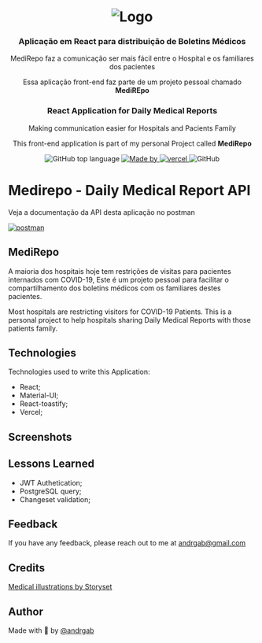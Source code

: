 <h1 align="center">
  <img alt="Logo" src="https://user-images.githubusercontent.com/57791712/119592166-52709080-bdae-11eb-8bfe-f9b0a68f4950.png">
</h1>

<h3 align="center">
  Aplicação em React para distribuição de Boletins Médicos
</h3>
<p align="center">MediRepo faz a comunicação ser mais fácil entre o Hospital e os familiares dos pacientes</p>
<p align="center">Essa aplicação front-end faz parte de um projeto pessoal chamado <b>MediREpo</b></p>



<h3 align="center">
  React Application for Daily Medical Reports
</h3>
<p align="center">Making communication easier for Hospitals and Pacients Family</p>
<p align="center">This front-end application is part of my personal Project called <b>MediRepo</b></p>

<p align="center">
  <img alt="GitHub top language" src="https://img.shields.io/github/languages/top/Andrgab/medirepoWeb?color=6485e3&logo=React">

  <a href="https://www.linkedin.com/in/andrgab/" target="_blank" rel="noopener noreferrer">
    <img alt="Made by" src="https://img.shields.io/badge/made%20by-Andre%20Gabriel-ff69b4?logo=linkedin">
  </a>
  
  <a href="https://img.shields.io/github/deployments/andrgab/medirepoWeb/Production?label=Vercel&logo=Vercel" target="_blank" rel="noopener noreferrer">
    <img alt="vercel" src="https://img.shields.io/github/deployments/andrgab/medirepoWeb/Production?label=Vercel&logo=Vercel">
  </a>
  
  <img alt="GitHub" src="https://img.shields.io/github/license/Andrgab/medirepoWeb?color=ff69b4">
</p>

# Medirepo - Daily Medical Report API

Veja a documentação da API desta aplicação no postman

[![postman](https://img.shields.io/badge/documentation%20in-postman-orange?logo=postman)](https://documenter.getpostman.com/view/15643514/TzXwFJdM)

## MediRepo

A maioria dos hospitais hoje tem restrições de visitas para pacientes internados com COVID-19,
Este é um projeto pessoal para facilitar o compartilhamento dos boletins médicos com os familiares
destes pacientes.

Most hospitals are restricting visitors for COVID-19 Patients.
This is a personal project to help hospitals sharing Daily Medical Reports with those patients family.

## Technologies

Technologies used to write this Application:

- React;
- Material-UI;
- React-toastify;
- Vercel;

## Screenshots

## Lessons Learned

- JWT Authetication;
- PostgreSQL query;
- Changeset validation;

## Feedback

If you have any feedback, please reach out to me at andrgab@gmail.com

## Credits

<a href="https://storyset.com/medical">Medical illustrations by Storyset</a>

## Author

Made with :purple_heart: by [@andrgab](https://www.github.com/andrgab)
